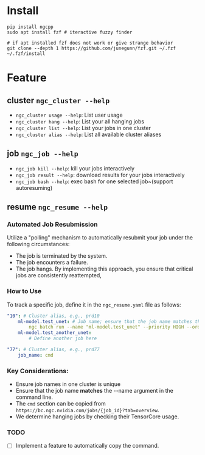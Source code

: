 # Install

```shell
pip install ngcpp
sudo apt install fzf # iteractive fuzzy finder

# if apt installed fzf does not work or give strange behavior
git clone --depth 1 https://github.com/junegunn/fzf.git ~/.fzf
~/.fzf/install
```

# Feature

## cluster `ngc_cluster --help`

* `ngc_cluster usage --help`: List user usage
* `ngc_cluster hang --help`: List your all hanging jobs
* `ngc_cluster list --help`: List your jobs in one cluster
* `ngc_cluster alias --help`: List all available cluster aliases

## job `ngc_job --help`

* `ngc_job kill --help`: kill your jobs interactively
* `ngc_job result --help`: download results for your jobs interactively
* `ngc_job bash --help`: exec bash for one selected job~(support autoresuming)


## resume `ngc_resume --help`


### Automated Job Resubmission

Utilize a "polling" mechanism to automatically resubmit your job under the following circumstances:
* The job is terminated by the system.
* The job encounters a failure.
* The job hangs.
By implementing this approach, you ensure that critical jobs are consistently reattempted,

### How to Use

To track a specific job, define it in the `ngc_resume.yaml` file as follows:

```yaml
"10": # Cluster alias, e.g., prd10
    ml-model.test_unet: # Job name; ensure that the job name matches the `--name` argument in the command line
        ngc batch run --name "ml-model.test_unet" --priority HIGH --order 50 --preempt RUNONCE --min-timeslice 0s --total-runtime 1209600s --ace nv-us-west-2 --instance dgxa100.40g.8.norm --commandline "sleep 10h" --result /result --array-type "PYTORCH" --replicas "18" --image "another_docker_image" --org your_org --team your_team
    ml-model.test_another_unet:
        # Define another job here

"77": # Cluster alias, e.g., prd77
    job_name: cmd
```

### Key Considerations:

* Ensure job names in one cluster is unique
* Ensure that the job name **matches** the --name argument in the command line.
* The `cmd` section can be copied from `https://bc.ngc.nvidia.com/jobs/{job_id}?tab=overview`.
* We determine hanging jobs by checking their TensorCore usage.

### TODO

- [ ] Implement a feature to automatically copy the command.
